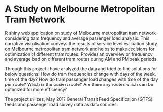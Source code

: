 # A Study on Melbourne Metropolitan Tram Network

R shiny web application on study of Melbourne metropolitan tram network considering tram frequency and average passenger load analysis.
This narrative visualisation conveys the results of service level evaluation study on Melbourne metropolitan tram network and helps to make decisions for optimization of different tram routes. Provides an overview on frequency and average load on different tram routes during AM and PM peak periods.

Through this project I have analyzed the data and tried to find solutions for below questions:
How do tram frequencies change with days of the week, time of the day?
How do tram passenger load changes with time of the day per route? Which is the busiest route? 
Are there any routes which can be optimized for more efficiency?

The project utilizes, May 2017 General Transit Feed Specification (GTFS) feeds and passenger load survey data as data sources.
